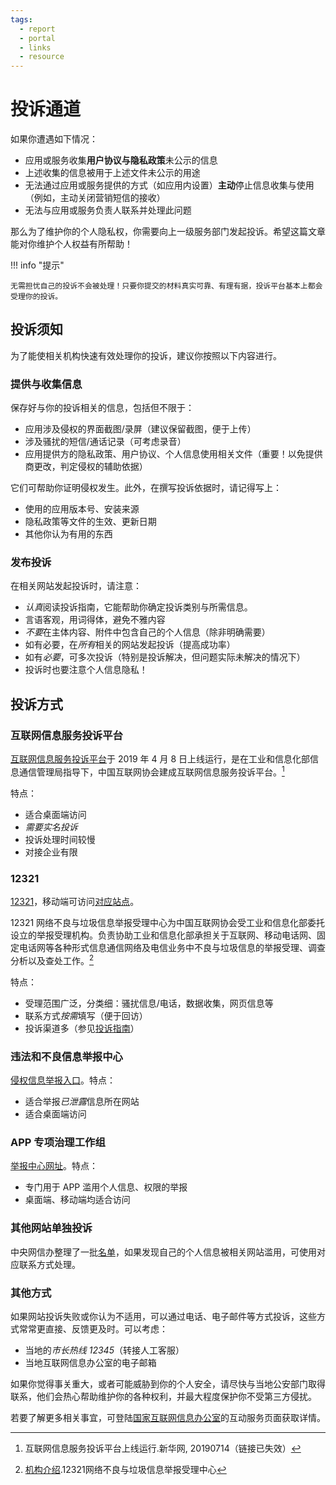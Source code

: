 ```yaml
---
tags:
  - report
  - portal
  - links
  - resource
---
```


# 投诉通道

如果你遭遇如下情况：

- 应用或服务收集**用户协议与隐私政策**未公示的信息
- 上述收集的信息被用于上述文件未公示的用途
- 无法通过应用或服务提供的方式（如应用内设置）**主动**停止信息收集与使用（例如，主动关闭营销短信的接收）
- 无法与应用或服务负责人联系并处理此问题

那么为了维护你的个人隐私权，你需要向上一级服务部门发起投诉。希望这篇文章能对你维护个人权益有所帮助！

!!! info "提示"

    无需担忧自己的投诉不会被处理！只要你提交的材料真实可靠、有理有据，投诉平台基本上都会受理你的投诉。

## 投诉须知

为了能使相关机构快速有效处理你的投诉，建议你按照以下内容进行。

### 提供与收集信息

保存好与你的投诉相关的信息，包括但不限于：

- 应用涉及侵权的界面截图/录屏（建议保留截图，便于上传）
- 涉及骚扰的短信/通话记录（可考虑录音）
- 应用提供方的隐私政策、用户协议、个人信息使用相关文件（重要！以免提供商更改，判定侵权的辅助依据）

它们可帮助你证明侵权发生。此外，在撰写投诉依据时，请记得写上：

- 使用的应用版本号、安装来源
- 隐私政策等文件的生效、更新日期
- 其他你认为有用的东西

### 发布投诉

在相关网站发起投诉时，请注意：

- *认真*阅读投诉指南，它能帮助你确定投诉类别与所需信息。
- 言语客观，用词得体，避免不雅内容
- *不要*在主体内容、附件中包含自己的个人信息（除非明确需要）
- 如有必要，在*所有*相关的网站发起投诉（提高成功率）
- 如有*必要*，可多次投诉（特别是投诉解决，但问题实际未解决的情况下）
- 投诉时也要注意个人信息隐私！

## 投诉方式

### 互联网信息服务投诉平台

[互联网信息服务投诉平台](https://hlwtsxt.miit.gov.cn)于 2019 年 4 月 8 日上线运行，是在工业和信息化部信息通信管理局指导下，中国互联网协会建成互联网信息服务投诉平台。[^hlwsrc]

特点：

- 适合桌面端访问
- *需要实名投诉*
- 投诉处理时间较慢
- 对接企业有限

### 12321

[12321](https://12321.cn)，移动端可访问[对应站点](https://m.12321.cn)。

12321 网络不良与垃圾信息举报受理中心为中国互联网协会受工业和信息化部委托设立的举报受理机构。负责协助工业和信息化部承担关于互联网、移动电话网、固定电话网等各种形式信息通信网络及电信业务中不良与垃圾信息的举报受理、调查分析以及查处工作。[^12321src]

特点：

- 受理范围广泛，分类细：骚扰信息/电话，数据收集，网页信息等
- 联系方式*按需*填写（便于回访）
- 投诉渠道多（参见[投诉指南](https://www.12321.cn/single?tpl=guide)）

### 违法和不良信息举报中心

[侵权信息举报入口](https://www.12377.cn/jbxzxq/qqljbxzxq.html)。特点：

- 适合举报*已泄露*信息所在网站
- 适合桌面端访问

### APP 专项治理工作组

[举报中心网址](https://www.pipchina.cn/h5/index.html)。特点：

- 专门用于 APP 滥用个人信息、权限的举报
- 桌面端、移动端均适合访问

### 其他网站单独投诉

中央网信办整理了一批[名单](https://www.12377.cn/allreportcentertel/zywztel.html)，如果发现自己的个人信息被相关网站滥用，可使用对应联系方式处理。

### 其他方式

如果网站投诉失败或你认为不适用，可以通过电话、电子邮件等方式投诉，这些方式常常更直接、反馈更及时。可以考虑：

- 当地的*市长热线 12345*（转接人工客服）
- 当地互联网信息办公室的电子邮箱

如果你觉得事关重大，或者可能威胁到你的个人安全，请尽快与当地公安部门取得联系，他们会热心帮助维护你的各种权利，并最大程度保护你不受第三方侵扰。

若要了解更多相关事宜，可登陆[国家互联网信息办公室](https://www.cac.gov.cn/hdfw/A0938index_1.htm)的互动服务页面获取详情。

[^hlwsrc]: 互联网信息服务投诉平台上线运行.新华网, 20190714（链接已失效）
[^12321src]: [机构介绍](https://www.12321.cn/single?tpl=institution).12321网络不良与垃圾信息举报受理中心
